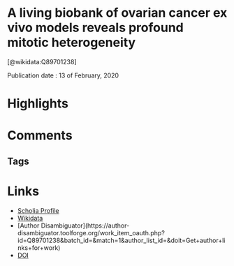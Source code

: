 
A living biobank of ovarian cancer ex vivo models reveals profound mitotic heterogeneity
========================================================================================
  
  [@wikidata:Q89701238]  
  
Publication date : 13 of February, 2020  

# Highlights

# Comments

## Tags

# Links
  
 * [Scholia Profile](https://scholia.toolforge.org/work/Q89701238)  
 * [Wikidata](https://www.wikidata.org/wiki/Q89701238)  
 * [Author Disambiguator](https://author-
disambiguator.toolforge.org/work_item_oauth.php?id=Q89701238&batch_id=&match=1&author_list_id=&doit=Get+author+links+for+work)  
 * [DOI](https://doi.org/10.1038/S41467-020-14551-2)  
